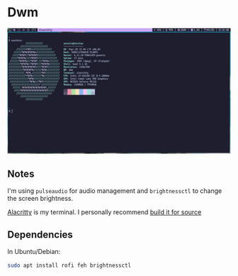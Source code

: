 # Dwm

![Screenshot](screenshot.png "Screenshot")

## Notes

I'm using `pulseaudio` for audio management and `brightnessctl` to change the screen brightness.

[Alacritty](https://alacritty.org) is my terminal. I personally recommend [build it for source](https://github.com/alacritty/alacritty/blob/master/INSTALL.md)

## Dependencies

In Ubuntu/Debian:

``` bash
sudo apt install rofi feh brightnessctl
```
